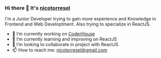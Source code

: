 ### Hi there 👋 It's [nicotorresel](https://www.linkedin.com/in/nicolas-torresel-1b612015b/)

I'm a Junior Developer trying to gain more experience and Knowledge in Frontend and Web Developtment. Also trying to specialize in ReactJS.



- 🔭 I’m currently working on [CoderHouse](https://www.coderhouse.com)
- 🌱 I’m currently learning and improving on ReactJS
- 👯 I’m looking to collaborate in project with ReactJS
- 📫 How to reach me: nicotorresel@gmail.com

